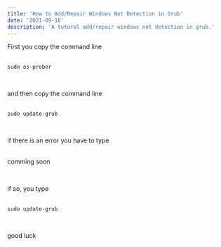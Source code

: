 ```yaml
---
title: 'How to Add/Repair Windows Not Detection in Grub'
date: '2021-09-16'
description: 'A tutoral add/repair windows not detection in grub.'
---
```


First you copy the command line <br/><br/>

<div class="CodeBox">
  <pre><code class="CodeText">sudo os-prober </code></pre> 
</div>

<br/>

and then copy the command line <br/><br/>

<div class="CodeBox">
  <pre><code class="CodeText">sudo update-grub</code></pre>
</div>

<br/>

if there is an error you have to type <br/><br/>

comming soon

<br/>

if so, you type <br/><br/>

<div class="CodeBox">
  <pre><code class="CodeText">sudo update-grub</code></pre> 
</div>

<br/>

good luck
